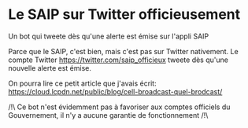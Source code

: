 # Le SAIP sur Twitter officieusement
Un bot qui tweete dès qu'une alerte est émise sur l'appli SAIP

Parce que le SAIP, c'est bien, mais c'est pas sur Twitter nativement. Le compte Twitter https://twitter.com/saip_officieux tweete dès qu'une nouvelle alerte est émise.

On pourra lire ce petit article que j'avais écrit: https://cloud.lcpdn.net/public/blog/cell-broadcast-quel-brodcast/ 

/!\ Ce bot n'est évidemment pas à favoriser aux comptes officiels du Gouvernement, il n'y a aucune garantie de fonctionnement /!\


